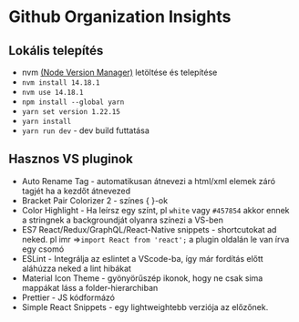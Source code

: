 # Github Organization Insights

## Lokális telepítés
 * nvm [(Node Version Manager)](https://github.com/coreybutler/nvm-windows) letöltése és telepítése
 * `nvm install 14.18.1`
 * `nvm use 14.18.1`
 * `npm install --global yarn`
 * `yarn set version 1.22.15`
 * `yarn install`
 * `yarn run dev` - dev build futtatása

## Hasznos VS pluginok
 * Auto Rename Tag - automatikusan átnevezi a html/xml elemek záró tagjét ha a kezdőt átnevezed
 * Bracket Pair Colorizer 2 - színes { }-ok
 * Color Highlight - Ha leírsz egy színt, pl `white` vagy `#457854` akkor ennek a stringnek a backgroundját olyanra színezi a VS-ben
 * ES7 React/Redux/GraphQL/React-Native snippets - shortcutokat ad neked. pl
 imr =>`import React from 'react';` a plugin oldalán le van írva egy csomó
 *  ESLint - Integrálja az eslintet a VScode-ba, így már fordítás előtt aláhúzza neked a lint hibákat
 * Material Icon Theme - gyönyörűszép ikonok, hogy ne csak sima mappákat láss a folder-hierarchiban
 * Prettier - JS kódformázó
 * Simple React Snippets - egy lightweightebb verziója az előzőnek.

